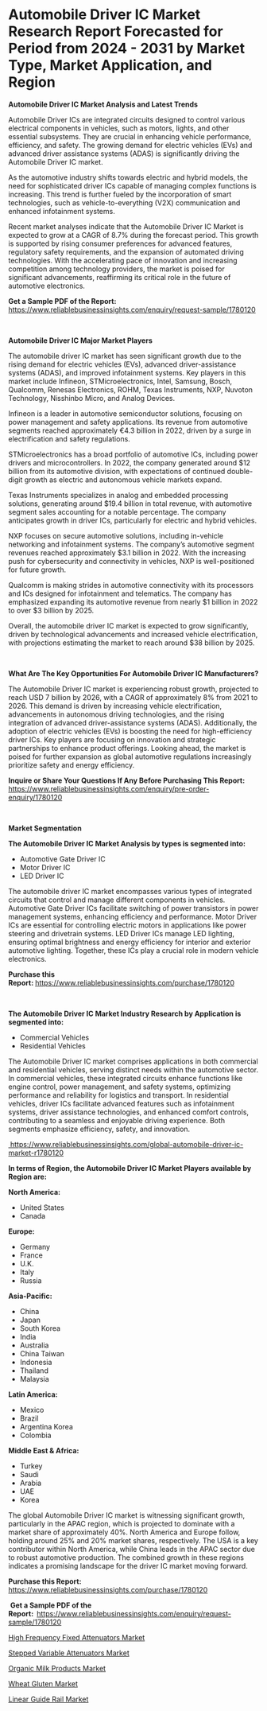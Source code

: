 <p><h1>Automobile Driver IC Market Research Report Forecasted for Period from 2024 -  2031 by Market Type, Market Application, and Region</h1></p><p><strong>Automobile Driver IC Market Analysis and Latest Trends</strong></p>
<p><p>Automobile Driver ICs are integrated circuits designed to control various electrical components in vehicles, such as motors, lights, and other essential subsystems. They are crucial in enhancing vehicle performance, efficiency, and safety. The growing demand for electric vehicles (EVs) and advanced driver assistance systems (ADAS) is significantly driving the Automobile Driver IC market.</p><p>As the automotive industry shifts towards electric and hybrid models, the need for sophisticated driver ICs capable of managing complex functions is increasing. This trend is further fueled by the incorporation of smart technologies, such as vehicle-to-everything (V2X) communication and enhanced infotainment systems.</p><p>Recent market analyses indicate that the Automobile Driver IC Market is expected to grow at a CAGR of 8.7% during the forecast period. This growth is supported by rising consumer preferences for advanced features, regulatory safety requirements, and the expansion of automated driving technologies. With the accelerating pace of innovation and increasing competition among technology providers, the market is poised for significant advancements, reaffirming its critical role in the future of automotive electronics.</p></p>
<p><strong>Get a Sample PDF of the Report:&nbsp;</strong> <a href="https://www.reliablebusinessinsights.com/enquiry/request-sample/1780120?utm_campaign=62&utm_medium=2&utm_source=Github&utm_content=ia&utm_term=19122024&utm_id=automobile-driver-ic">https://www.reliablebusinessinsights.com/enquiry/request-sample/1780120</a></p>
<p>&nbsp;</p>
<p><strong>Automobile Driver IC Major Market Players</strong></p>
<p><p>The automobile driver IC market has seen significant growth due to the rising demand for electric vehicles (EVs), advanced driver-assistance systems (ADAS), and improved infotainment systems. Key players in this market include Infineon, STMicroelectronics, Intel, Samsung, Bosch, Qualcomm, Renesas Electronics, ROHM, Texas Instruments, NXP, Nuvoton Technology, Nisshinbo Micro, and Analog Devices.</p><p>Infineon is a leader in automotive semiconductor solutions, focusing on power management and safety applications. Its revenue from automotive segments reached approximately €4.3 billion in 2022, driven by a surge in electrification and safety regulations.</p><p>STMicroelectronics has a broad portfolio of automotive ICs, including power drivers and microcontrollers. In 2022, the company generated around $12 billion from its automotive division, with expectations of continued double-digit growth as electric and autonomous vehicle markets expand.</p><p>Texas Instruments specializes in analog and embedded processing solutions, generating around $19.4 billion in total revenue, with automotive segment sales accounting for a notable percentage. The company anticipates growth in driver ICs, particularly for electric and hybrid vehicles.</p><p>NXP focuses on secure automotive solutions, including in-vehicle networking and infotainment systems. The company’s automotive segment revenues reached approximately $3.1 billion in 2022. With the increasing push for cybersecurity and connectivity in vehicles, NXP is well-positioned for future growth.</p><p>Qualcomm is making strides in automotive connectivity with its processors and ICs designed for infotainment and telematics. The company has emphasized expanding its automotive revenue from nearly $1 billion in 2022 to over $3 billion by 2025.</p><p>Overall, the automobile driver IC market is expected to grow significantly, driven by technological advancements and increased vehicle electrification, with projections estimating the market to reach around $38 billion by 2025.</p></p>
<p>&nbsp;</p>
<p><strong>What Are The Key Opportunities For Automobile Driver IC Manufacturers?</strong></p>
<p><p>The Automobile Driver IC market is experiencing robust growth, projected to reach USD 7 billion by 2026, with a CAGR of approximately 8% from 2021 to 2026. This demand is driven by increasing vehicle electrification, advancements in autonomous driving technologies, and the rising integration of advanced driver-assistance systems (ADAS). Additionally, the adoption of electric vehicles (EVs) is boosting the need for high-efficiency driver ICs. Key players are focusing on innovation and strategic partnerships to enhance product offerings. Looking ahead, the market is poised for further expansion as global automotive regulations increasingly prioritize safety and energy efficiency.</p></p>
<p><strong>Inquire or Share Your Questions If Any Before Purchasing This Report:</strong> <a href="https://www.reliablebusinessinsights.com/enquiry/pre-order-enquiry/1780120?utm_campaign=62&utm_medium=2&utm_source=Github&utm_content=ia&utm_term=19122024&utm_id=automobile-driver-ic">https://www.reliablebusinessinsights.com/enquiry/pre-order-enquiry/1780120</a></p>
<p>&nbsp;</p>
<p><strong>Market Segmentation</strong></p>
<p><strong>The Automobile Driver IC Market Analysis by types is segmented into:</strong></p>
<p><ul><li>Automotive Gate Driver IC</li><li>Motor Driver IC</li><li>LED Driver IC</li></ul></p>
<p><p>The automobile driver IC market encompasses various types of integrated circuits that control and manage different components in vehicles. Automotive Gate Driver ICs facilitate switching of power transistors in power management systems, enhancing efficiency and performance. Motor Driver ICs are essential for controlling electric motors in applications like power steering and drivetrain systems. LED Driver ICs manage LED lighting, ensuring optimal brightness and energy efficiency for interior and exterior automotive lighting. Together, these ICs play a crucial role in modern vehicle electronics.</p></p>
<p><strong>Purchase this Report:&nbsp;</strong><a href="https://www.reliablebusinessinsights.com/purchase/1780120?utm_campaign=62&utm_medium=2&utm_source=Github&utm_content=ia&utm_term=19122024&utm_id=automobile-driver-ic">https://www.reliablebusinessinsights.com/purchase/1780120</a></p>
<p>&nbsp;</p>
<p><strong>The Automobile Driver IC Market Industry Research by Application is segmented into:</strong></p>
<p><ul><li>Commercial Vehicles</li><li>Residential Vehicles</li></ul></p>
<p><p>The Automobile Driver IC market comprises applications in both commercial and residential vehicles, serving distinct needs within the automotive sector. In commercial vehicles, these integrated circuits enhance functions like engine control, power management, and safety systems, optimizing performance and reliability for logistics and transport. In residential vehicles, driver ICs facilitate advanced features such as infotainment systems, driver assistance technologies, and enhanced comfort controls, contributing to a seamless and enjoyable driving experience. Both segments emphasize efficiency, safety, and innovation.</p></p>
<p><a href="https://www.reliablebusinessinsights.com/global-automobile-driver-ic-market-r1780120?utm_campaign=62&utm_medium=2&utm_source=Github&utm_content=ia&utm_term=19122024&utm_id=automobile-driver-ic">&nbsp;https://www.reliablebusinessinsights.com/global-automobile-driver-ic-market-r1780120</a></p>
<p><strong>In terms of Region, the Automobile Driver IC Market Players available by Region are:</strong></p>
<p>
    <p> <strong> North America: </strong>
        <ul>
            <li>United States</li>
            <li>Canada</li>
        </ul>
        </p> 
    <p> <strong> Europe: </strong>
        <ul>
            <li>Germany</li>
            <li>France</li>
            <li>U.K.</li>
            <li>Italy</li>
            <li>Russia</li>
        </ul>
        </p> 
    <p> <strong> Asia-Pacific: </strong>
        <ul>
            <li>China</li>
            <li>Japan</li>
            <li>South Korea</li>
            <li>India</li>
            <li>Australia</li>
            <li>China Taiwan</li>
            <li>Indonesia</li>
            <li>Thailand</li>
            <li>Malaysia</li>
        </ul>
        </p> 
    <p> <strong> Latin America: </strong>
        <ul>
            <li>Mexico</li>
            <li>Brazil</li>
            <li>Argentina Korea</li>
            <li>Colombia</li>
        </ul>
        </p> 
    <p> <strong> Middle East & Africa: </strong>
        <ul>
            <li>Turkey</li>
            <li>Saudi</li>
            <li>Arabia</li>
            <li>UAE</li>
            <li>Korea</li>
        </ul>
    </p>
    </p>
<p><p>The global Automobile Driver IC market is witnessing significant growth, particularly in the APAC region, which is projected to dominate with a market share of approximately 40%. North America and Europe follow, holding around 25% and 20% market shares, respectively. The USA is a key contributor within North America, while China leads in the APAC sector due to robust automotive production. The combined growth in these regions indicates a promising landscape for the driver IC market moving forward.</p></p>
<p><strong>Purchase this Report: </strong><a href="https://www.reliablebusinessinsights.com/purchase/1780120?utm_campaign=62&utm_medium=2&utm_source=Github&utm_content=ia&utm_term=19122024&utm_id=automobile-driver-ic">https://www.reliablebusinessinsights.com/purchase/1780120</a></p>
<p>&nbsp;<strong>Get a Sample PDF of the Report:&nbsp;&nbsp;</strong><a href="https://www.reliablebusinessinsights.com/enquiry/request-sample/1780120?utm_campaign=62&utm_medium=2&utm_source=Github&utm_content=ia&utm_term=19122024&utm_id=automobile-driver-ic">https://www.reliablebusinessinsights.com/enquiry/request-sample/1780120</a></p>
<p><strong></strong></p>
<p><p><a href="https://github.com/SanjidaMahmud54/Market-Research-Report-List-1/blob/main/high-frequency-fixed-attenuators-market.md?utm_campaign=62&utm_medium=2&utm_source=Github&utm_content=ia&utm_term=19122024&utm_id=automobile-driver-ic">High Frequency Fixed Attenuators Market</a></p><p><a href="https://github.com/WashimHussain441/Market-Research-Report-List-1/blob/main/stepped-variable-attenuators-market.md?utm_campaign=62&utm_medium=2&utm_source=Github&utm_content=ia&utm_term=19122024&utm_id=automobile-driver-ic">Stepped Variable Attenuators Market</a></p><p><a href="https://www.linkedin.com/pulse/organic-milk-products-market-tracking-sales-employment-147-6ggje?utm_campaign=62&utm_medium=2&utm_source=Github&utm_content=ia&utm_term=19122024&utm_id=automobile-driver-ic">Organic Milk Products Market</a></p><p><a href="https://www.linkedin.com/pulse/detailed-market-size-growth-wheat-gluten-sector-2024-2031-lglle?utm_campaign=62&utm_medium=2&utm_source=Github&utm_content=ia&utm_term=19122024&utm_id=automobile-driver-ic">Wheat Gluten Market</a></p><p><a href="https://www.linkedin.com/pulse/qualitative-study-linear-guide-rail-market-size-scaling-gen2c?utm_campaign=62&utm_medium=2&utm_source=Github&utm_content=ia&utm_term=19122024&utm_id=automobile-driver-ic">Linear Guide Rail Market</a></p></p>